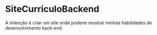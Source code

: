# SiteCurriculoBackend
A intenção é criar um site onde poderei mostrar minhas habilidades de desenvolvimento back-end
